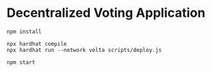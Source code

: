 # Decentralized Voting Application






```shell
npm install
```


```shell
npx hardhat compile
npx hardhat run --network volta scripts/deploy.js
```


```shell
npm start
```
